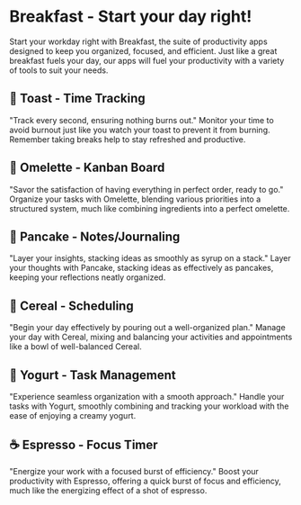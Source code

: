 # Breakfast - Start your day right!

Start your workday right with Breakfast, the suite of productivity apps designed to keep you organized, focused, and efficient. Just like a great breakfast fuels your day, our apps will fuel your productivity with a variety of tools to suit your needs.

## 🍞 Toast - Time Tracking
"Track every second, ensuring nothing burns out." Monitor your time to avoid burnout just like you watch your toast to prevent it from burning. Remember taking breaks help to stay refreshed and productive.

## 🍳 Omelette - Kanban Board
"Savor the satisfaction of having everything in perfect order, ready to go." Organize your tasks with Omelette, blending various priorities into a structured system, much like combining ingredients into a perfect omelette.

## 🥞 Pancake - Notes/Journaling
"Layer your insights, stacking ideas as smoothly as syrup on a stack." Layer your thoughts with Pancake, stacking ideas as effectively as pancakes, keeping your reflections neatly organized.

## 🥣 Cereal - Scheduling
"Begin your day effectively by pouring out a well-organized plan." Manage your day with Cereal, mixing and balancing your activities and appointments like a bowl of well-balanced Cereal.

## 🥛 Yogurt - Task Management
"Experience seamless organization with a smooth approach." Handle your tasks with Yogurt, smoothly combining and tracking your workload with the ease of enjoying a creamy yogurt.

## ☕ Espresso - Focus Timer
"Energize your work with a focused burst of efficiency." Boost your productivity with Espresso, offering a quick burst of focus and efficiency, much like the energizing effect of a shot of espresso.
